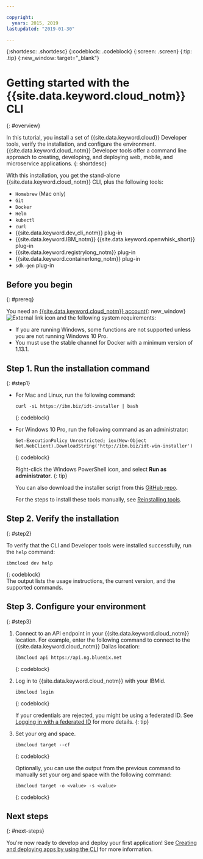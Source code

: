 ```yaml
---

copyright:
  years: 2015, 2019
lastupdated: "2019-01-30"

---
```


{:shortdesc: .shortdesc}
{:codeblock: .codeblock}
{:screen: .screen}
{:tip: .tip}
{:new_window: target="_blank"}

# Getting started with the {{site.data.keyword.cloud_notm}} CLI
{: #overview}

In this tutorial, you install a set of {{site.data.keyword.cloud}} Developer tools, verify the installation, and configure the environment. {{site.data.keyword.cloud_notm}} Developer tools offer a command line approach to creating, developing, and deploying web, mobile, and microservice applications.
{: shortdesc}

With this installation, you get the stand-alone {{site.data.keyword.cloud_notm}} CLI, plus the following tools:

* `Homebrew` (Mac only)
* `Git`
* `Docker`
* `Helm`
* `kubectl`
* `curl`
* {{site.data.keyword.dev_cli_notm}} plug-in
* {{site.data.keyword.IBM_notm}} {{site.data.keyword.openwhisk_short}} plug-in
* {{site.data.keyword.registrylong_notm}} plug-in
* {{site.data.keyword.containerlong_notm}} plug-in
* `sdk-gen` plug-in

## Before you begin
{: #prereq}

You need an [{{site.data.keyword.cloud_notm}} account](https://console.bluemix.net/){: new_window} ![External link icon](../icons/launch-glyph.svg "External link icon") and the following system requirements:

* If you are running Windows, some functions are not supported unless you are not running Windows 10 Pro.
* You must use the stable channel for Docker with a minimum version of 1.13.1.

## Step 1. Run the installation command
{: #step1}

* For Mac and Linux, run the following command:

  ```
  curl -sL https://ibm.biz/idt-installer | bash
  ```
  {: codeblock}

* For Windows 10 Pro, run the following command as an administrator:

  ```
  Set-ExecutionPolicy Unrestricted; iex(New-Object Net.WebClient).DownloadString('http://ibm.biz/idt-win-installer')
  ```
  {: codeblock}

  Right-click the Windows PowerShell icon, and select **Run as administrator**.
  {: tip}

  You can also download the installer script from this [GitHub repo](https://github.com/IBM-Cloud/ibm-cloud-developer-tools).

  For the steps to install these tools manually, see [Reinstalling tools](/docs/cli/ts_createapps.html#appendix).

## Step 2. Verify the installation
{: #step2}

To verify that the CLI and Developer tools were installed successfully, run the `help` command:

```
ibmcloud dev help
```
{: codeblock}
<br>
The output lists the usage instructions, the current version, and the supported commands.

## Step 3. Configure your environment
{: #step3}

1. Connect to an API endpoint in your {{site.data.keyword.cloud_notm}} location. For example, enter the following command to connect to the {{site.data.keyword.cloud_notm}} Dallas location:

	```
	ibmcloud api https://api.ng.bluemix.net
	```
	{: codeblock}

2. Log in to {{site.data.keyword.cloud_notm}} with your IBMid.

	```
	ibmcloud login
	```
	{: codeblock}
    <br>

	If your credentials are rejected, you might be using a federated ID. See [Logging in with a federated ID](/docs/iam/login_fedid.html#federated_id) for more details.
	{: tip}

3. Set your org and space.

	```
	ibmcloud target --cf
	```
	{: codeblock}

	Optionally, you can use the output from the previous command to manually set your org and space with the following command:

	```
	ibmcloud target -o <value> -s <value>
	```
	{: codeblock}

## Next steps
{: #next-steps}

You're now ready to develop and deploy your first application! See [Creating and deploying apps by using the CLI](/docs/apps/create-deploy-cli.html) for more information.
